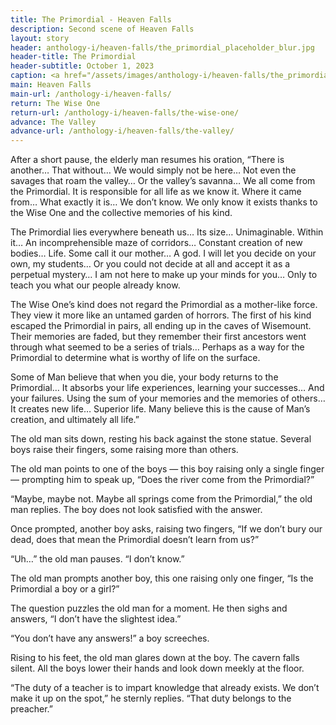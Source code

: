 ```yaml
---
title: The Primordial - Heaven Falls
description: Second scene of Heaven Falls
layout: story
header: anthology-i/heaven-falls/the_primordial_placeholder_blur.jpg
header-title: The Primordial
header-subtitle: October 1, 2023
caption: <a href="/assets/images/anthology-i/heaven-falls/the_primordial_placeholder.jpg" target="_blank">A.I. placeholder artwork</a> generated using <a href="https://creator.nightcafe.studio/creation/x01e49kG3BBrhV7JY2qI" target="_blank">NightCafe Stable Diffusion XL v1.0 ⧉</a> — <a href="https://creativecommons.org/publicdomain/zero/1.0/" target="_blank">CC0 1.0 ⧉</a>
main: Heaven Falls
main-url: /anthology-i/heaven-falls/
return: The Wise One
return-url: /anthology-i/heaven-falls/the-wise-one/
advance: The Valley
advance-url: /anthology-i/heaven-falls/the-valley/
---
```


After a short pause, the elderly man resumes his oration, “There is another… That without… We would simply not be here… Not even the savages that roam the valley… Or the valley’s savanna… We all come from the Primordial. It is responsible for all life as we know it. Where it came from… What exactly it is… We don’t know. We only know it exists thanks to the Wise One and the collective memories of his kind.

The Primordial lies everywhere beneath us… Its size… Unimaginable. Within it… An incomprehensible maze of corridors… Constant creation of new bodies… Life. Some call it our mother… A god. I will let you decide on your own, my students… Or you could not decide at all and accept it as a perpetual mystery… I am not here to make up your minds for you… Only to teach you what our people already know.

The Wise One’s kind does not regard the Primordial as a mother-like force. They view it more like an untamed garden of horrors. The first of his kind escaped the Primordial in pairs, all ending up in the caves of Wisemount. Their memories are faded, but they remember their first ancestors went through what seemed to be a series of trials… Perhaps as a way for the Primordial to determine what is worthy of life on the surface.

Some of Man believe that when you die, your body returns to the Primordial… It absorbs your life experiences, learning your successes… And your failures. Using the sum of your memories and the memories of others… It creates new life… Superior life. Many believe this is the cause of Man’s creation, and ultimately all life.”

The old man sits down, resting his back against the stone statue. Several boys raise their fingers, some raising more than others.

The old man points to one of the boys — this boy raising only a single finger — prompting him to speak up, “Does the river come from the Primordial?”

“Maybe, maybe not. Maybe all springs come from the Primordial,” the old man replies. The boy does not look satisfied with the answer.

Once prompted, another boy asks, raising two fingers, “If we don’t bury our dead, does that mean the Primordial doesn’t learn from us?”

“Uh…” the old man pauses. “I don’t know.”

The old man prompts another boy, this one raising only one finger, “Is the Primordial a boy or a girl?”

The question puzzles the old man for a moment. He then sighs and answers, “I don’t have the slightest idea.”

“You don’t have any answers!” a boy screeches.

Rising to his feet, the old man glares down at the boy. The cavern falls silent. All the boys lower their hands and look down meekly at the floor.

“The duty of a teacher is to impart knowledge that already exists. We don’t make it up on the spot,” he sternly replies. “That duty belongs to the preacher.”